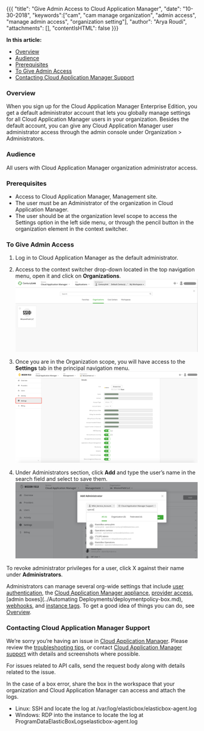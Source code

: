 {{{
"title": "Give Admin Access to Cloud Application Manager",
"date": "10-30-2018",
"keywords":["cam", "cam manage organization", "admin access", "manage admin access", "organization setting"],
"author": "Arya Roudi",
"attachments": [],
"contentIsHTML": false
}}}

**In this article:**

* [Overview](#overview)
* [Audience](#audience)
* [Prerequisites](#prerequisites)
* [To Give Admin Access](#to-give-admin-access)
* [Contacting Cloud Application Manager Support](#contacting-cloud-application-manager-support)

### Overview

When you sign up for the Cloud Application Manager Enterprise Edition, you get a default administrator account that lets you globally manage settings for all Cloud Application Manager users in your organization. Besides the default account, you can give any Cloud Application Manager user administrator access through the admin console under Organization > Administrators.

### Audience

All users with Cloud Application Manager organization administrator access.

### Prerequisites

* Access to Cloud Application Manager, Management site.
* The user must be an Administrator of the organization in Cloud Application Manager.
* The user should be at the organization level scope to access the Settings option in the left side menu, or through the pencil button in the organization element in the context switcher.


### To Give Admin Access
1. Log in to Cloud Application Manager as the default administrator.
2. Access to the context switcher drop-down located in the top navigation menu, open it and click on **Organizations**.
   ![Context Switcher Organizations Option](../../images/cloud-application-manager/admin-access1.png)

3. Once you are in the Organization scope, you will have access to the **Settings** tab in the principal navigation menu.
   ![Organization Settings Menu](../../images/cloud-application-manager/admin-access2.png)

4. Under Administrators section, click **Add** and type the user’s name in the search field and select to save them.
   ![Organization Settings Add Administrator](../../images/cloud-application-manager/admin-access3.png)


To revoke administrator privileges for a user, click X against their name under **Administrators**.

Administrators can manage several org-wide settings that include [user authentication](user-authentication.md), the [Cloud Application Manager appliance](../Appliance/appliance-overview.md), [provider access](provider-access.md), [admin boxes](../Automating Deployments/deploymentpolicy-box.md), [webhooks](webhooks.md), and [instance tags](resource-tags.md). To get a good idea of things you can do, see [Overview](admin-overview.md).

### Contacting Cloud Application Manager Support

We’re sorry you’re having an issue in [Cloud Application Manager](https://www.ctl.io/cloud-application-manager/). Please review the [troubleshooting tips](../Troubleshooting/troubleshooting-tips.md), or contact [Cloud Application Manager support](mailto:incident@CenturyLink.com) with details and screenshots where possible.

For issues related to API calls, send the request body along with details related to the issue.

In the case of a box error, share the box in the workspace that your organization and Cloud Application Manager can access and attach the logs.
* Linux: SSH and locate the log at /var/log/elasticbox/elasticbox-agent.log
* Windows: RDP into the instance to locate the log at ProgramDataElasticBoxLogselasticbox-agent.log
